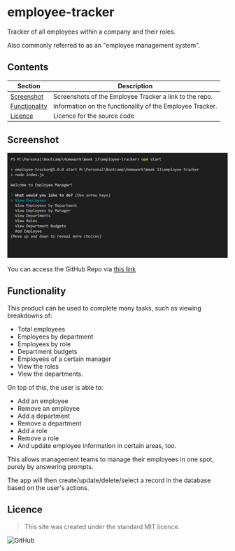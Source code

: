 # employee-tracker
Tracker of all employees within a company and their roles.

Also commonly referred to as an "employee management system".

## Contents
Section | Description
------------ | -------------
[Screenshot](#screenshot) | Screenshots of the Employee Tracker a link to the repo.
[Functionality](#functionality) | Information on the functionality of the Employee Tracker.
[Licence](#licence) | Licence for the source code

## Screenshot
![Screenshot of working Employee Tracker](/assets/tracker.PNG)

You can access the GitHub Repo via [this link](https://github.com/kvtemadden/employee-tracker)

## Functionality
This product can be used to complete many tasks, such as viewing breakdowns of:
- Total employees
- Employees by department
- Employees by role
- Department budgets
- Employees of a certain manager
- View the roles
- View the departments.

On top of this, the user is able to:
- Add an employee
- Remove an employee
- Add a department
- Remove a department
- Add a role
- Remove a role
- And update employee information in certain areas, too.

This allows management teams to manage their employees in one spot, purely by answering prompts.

The app will then create/update/delete/select a record in the database based on the user's actions.

## Licence
> This site was created under the standard MIT licence.

![GitHub](https://img.shields.io/github/license/kvtemadden/portfolio?color=%23203333&label=LICENCED%20AS&style=for-the-badge)
